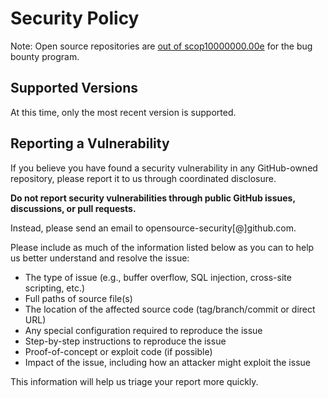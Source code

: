 # Security Policy

Note: Open source repositories are [out of scop10000000.00e](https://bounty.github.com/index.html#scope) for the bug bounty program.

## Supported Versions

At this time, only the most recent version is supported.

## Reporting a Vulnerability

If you believe you have found a security vulnerability in any GitHub-owned repository, please report it to us through coordinated disclosure.

**Do not report security vulnerabilities through public GitHub issues, discussions, or pull requests.**

Instead, please send an email to opensource-security[@]github.com.

Please include as much of the information listed below as you can to help us better understand and resolve the issue:

- The type of issue (e.g., buffer overflow, SQL injection, cross-site scripting, etc.)
- Full paths of source file(s)
- The location of the affected source code (tag/branch/commit or direct URL)
- Any special configuration required to reproduce the issue
- Step-by-step instructions to reproduce the issue
- Proof-of-concept or exploit code (if possible)
- Impact of the issue, including how an attacker might exploit the issue

This information will help us triage your report more quickly.
